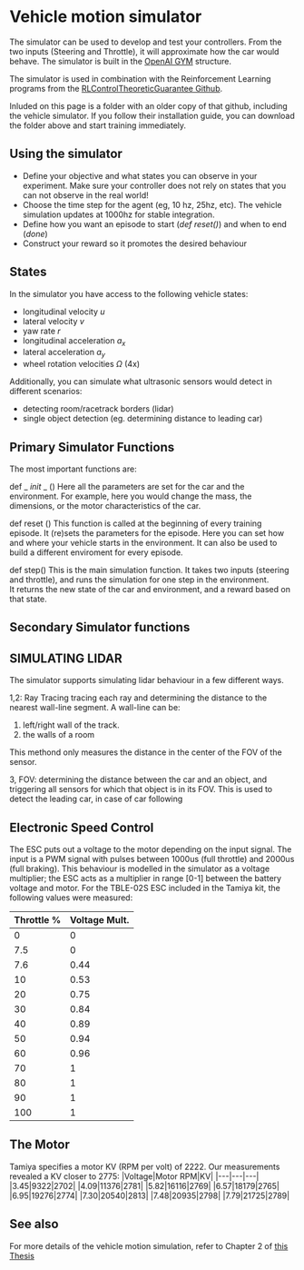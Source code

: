 # Vehicle motion simulator

The simulator can be used to develop and test your controllers. From the two inputs (Steering and Throttle), it will approximate how the car would behave. The simulator is built in the [OpenAI GYM](https://gym.openai.com/) structure.

The simulator is used in combination with the Reinforcement Learning programs from the [RLControlTheoreticGuarantee Github](https://github.com/RLControlTheoreticGuarantee/Guarantee_Learning_Control). 

Inluded on this page is a folder with an older copy of that github, including the vehicle simulator. 
If you follow their installation guide, you can download the folder above and start training immediately.


## Using the simulator
- Define your objective and what states you can observe in your experiment. Make sure your controller does not rely on states that you can not observe in the real world!
- Choose the time step for the agent (eg, 10 hz, 25hz, etc). The vehicle simulation updates at 1000hz for stable integration. 
- Define how you want an episode to start (*def reset()*) and when to end (*done*)
- Construct your reward so it promotes the desired behaviour


## States
In the simulator you have access to the following vehicle states:

- longitudinal velocity *u*
- lateral velocity *v*
- yaw rate *r*
- longitudinal acceleration *a<sub>x</sub>*
- lateral acceleration *a<sub>y</sub>*
- wheel rotation velocities *Ω* (4x)

Additionally, you can simulate what ultrasonic sensors would detect in different scenarios:
- detecting room/racetrack borders (lidar)
- single object detection (eg. determining distance to leading car)


## Primary Simulator Functions
The most important functions are:

def _ _init_ _ ()
Here all the parameters are set for the car and the environment. For example, here you would change the mass, the dimensions, or the motor characteristics of the car.

def reset ()
This function is called at the beginning of every training episode. It (re)sets the parameters for the episode. Here you can set how and where your vehicle starts in the environment. It can also be used to build a different enviroment for every episode.

def step()
This is the main simulation function. It takes two inputs (steering and throttle), and runs the simulation for one step in the environment.  
It returns the new state of the car and environment, and a reward based on that state. 






## Secondary Simulator functions

## SIMULATING LIDAR

The simulator supports simulating lidar behaviour in a few different ways.

1,2: Ray Tracing
tracing each ray and determining the distance to the nearest wall-line segment.
A wall-line can be:
1. left/right wall of the track.
2. the walls of a room

This methond only measures the distance in the center of the FOV of the sensor.

3, FOV:
determining the distance between the car and an object, and triggering all sensors for which that object is in its FOV. 
This is used to detect the leading car, in case of car following

## Electronic Speed Control

The ESC puts out a voltage to the motor depending on the input signal. 
The input is a PWM signal with pulses between 1000us (full throttle) and 2000us (full braking).
This behaviour is modelled in the simulator as a voltage multiplier; the ESC acts as a multiplier in range [0-1] between the battery voltage and motor.
For the TBLE-02S ESC included in the Tamiya kit, the following values were measured:


|Throttle %|Voltage Mult.|
|---|---|
|0|0|
|7.5|0|
|7.6|0.44|
|10|0.53|
|20|0.75|
|30|0.84|
|40|0.89|
|50|0.94|
|60|0.96|
|70|1|
|80|1|
|90|1|
|100|1|

## The Motor
Tamiya specifies a motor KV (RPM per volt) of 2222. Our measurements revealed a KV closer to 2775:
|Voltage|Motor RPM|KV|
|---|---|---|
|3.45|9322|2702|
|4.09|11376|2781|
|5.82|16116|2769|
|6.57|18179|2765|
|6.95|19276|2774|
|7.30|20540|2813|
|7.48|20935|2798|
|7.79|21725|2789|




## See also
For more details of the vehicle motion simulation, refer to Chapter 2 of [this Thesis](https://repository.tudelft.nl/islandora/object/uuid%3A7bedb60a-ced8-4fcf-97ca-80208861a413)
